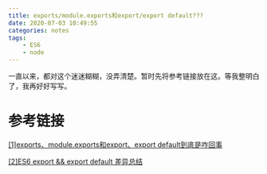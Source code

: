 ```yaml
---
title: exports/module.exports和export/export default???
date: 2020-07-03 10:49:55
categories: notes
tags:
	- ES6
	- node
---
```






一直以来，都对这个迷迷糊糊，没弄清楚。暂时先将参考链接放在这。等我整明白了，我再好好写写。

# 参考链接

[[1]exports、module.exports和export、export default到底是咋回事](https://segmentfault.com/a/1190000010426778)

[[2]ES6 export && export default 差异总结](https://juejin.im/post/5abe3ecf6fb9a028e25dab77)